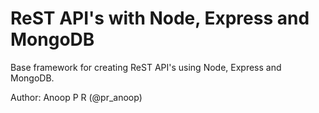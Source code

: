 # ReST API's with Node, Express and MongoDB
Base framework for creating ReST API's using Node, Express and MongoDB.

Author: Anoop P R (@pr_anoop) 
